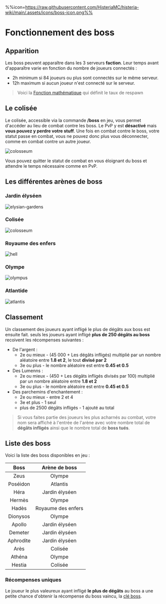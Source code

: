 %%icon=https://raw.githubusercontent.com/HisteriaMC/histeria-wiki/main/.assets/icons/boss-icon.png%%
# Fonctionnement des boss

## Apparition
Les boss peuvent apparaître dans les 3 serveurs __faction__. Leur temps avant d'apparaître varie en fonction du nombre de joueurs connectés :
+ 2h minimum si 84 joueurs ou plus sont connectés sur le même serveur.
+ 12h maximum si aucun joueur n'est connecté sur le serveur.
>Voici la [Fonction mathématique](https://www.desmos.com/calculator/jf8s5sjjwq?lang=fr) qui définit le taux de respawn

## Le colisée
Le colisée, accessible via la commande __/boss__ en jeu, vous permet d'accéder au lieu de combat contre les boss. Le PvP y est __désactivé__ mais __vous pouvez y perdre votre stuff__. 
Une fois en combat contre le boss, votre statut passe en combat, vous ne pouvez donc plus vous déconnecter, comme en combat contre un autre joueur. 

![colosseum](https://raw.githubusercontent.com/HisteriaMC/histeria-wiki/main/.assets/pictures/colosseum.png)

Vous pouvez quitter le statut de combat en vous éloignant du boss et attendre le temps nécessaire comme en PvP.

## Les différentes arènes de boss

### Jardin élyséen
![elysian-gardens](https://raw.githubusercontent.com/HisteriaMC/histeria-wiki/main/.assets/pictures/elysian-gardens.png)

### Colisée
![colosseum](https://raw.githubusercontent.com/HisteriaMC/histeria-wiki/main/.assets/pictures/colosseum.png)

### Royaume des enfers
![hell](https://raw.githubusercontent.com/HisteriaMC/histeria-wiki/main/.assets/pictures/hell.png)

### Olympe
![olympus](https://raw.githubusercontent.com/HisteriaMC/histeria-wiki/main/.assets/pictures/olympus.png)

### Atlantide
![atlantis](https://raw.githubusercontent.com/HisteriaMC/histeria-wiki/main/.assets/pictures/atlantis.png)

## Classement

Un classement des joueurs ayant infligé le plus de dégâts aux boss est ensuite fait.
seuls les joueurs ayant infligé __plus de 250 dégâts au boss__ recoivent les récompenses suivantes :

+ De l'argent :
    - 2e ou mieux - (45 000 + Les dégâts infligés) multiplié par un nombre aléatoire entre __1.8 et 2__, le tout __divisé par 2__
    - 3e ou plus - le nombre aléatoire est entre __0.45 et 0.5__
+ Des Lumenns :
    - 2e ou mieux - (450 + Les dégâts infligés divisés par 100) multiplié par un nombre aléatoire entre __1.8 et 2__
    - 3e ou plus - le nombre aléatoire est entre __0.45 et 0.5__
+ Des parchemins d'enchantement :
    - 2e ou mieux  - entre 2 et 4
    - 3e et plus - 1 seul
    - plus de 2500 dégâts infligés - 1 ajouté au total

>Si vous faites partie des joueurs les plus acharnés au combat, votre nom sera affiché à l'entrée de l'arène avec votre nombre total de __dégâts infligés__ ainsi que le nombre total de __boss tués__.

## Liste des boss
Voici la liste des boss disponibles en jeu :

| Boss | Arène de boss | 
|:----------:|:----------------------:|
|Zeus               |Olympe                       |
|Poséidon           |Atlantis                     |
|Héra               |Jardin élyséen               |
|Hermès             |Olympe                       |
|Hadès              |Royaume des enfers           |
|Dionysos           |Olympe                       |
|Apollo             |Jardin élyséen               |
|Demeter            |Jardin élyséen               |
|Aphrodite          |Jardin élyséen               |
|Arès               |Colisée                      |
|Athéna             |Olympe                       |
|Hestia             |Colisée                      |

### Récompenses uniques

Le joueur le plus valeureux ayant infligé __le plus de dégâts__ au boss a une petite chance d'obtenir la récompense du boss vaincu, la [clé boss](https://raw.githubusercontent.com/HisteriaMC/histeria-wiki/main/.assets/items/boss-key.png).
